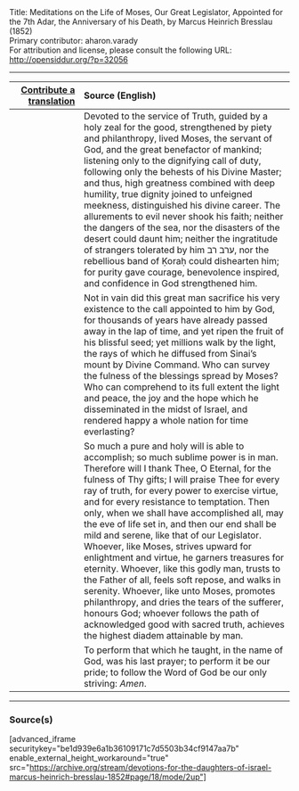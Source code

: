 <html>
<head></head>
<body>
Title: Meditations on the Life of Moses, Our Great Legislator, Appointed for the 7th Adar, the Anniversary of his Death, by Marcus Heinrich Bresslau (1852)<br />
Primary contributor: aharon.varady<br />
For attribution and license, please consult the following URL: <a href="http://opensiddur.org/?p=32056">http://opensiddur.org/?p=32056</a>
<p />
<hr />

<table style="margin-left: auto;margin-right: auto;" class="draggable">
<thead><tr><th id="x" style="text-align: right;"><a href="/contributing/upload/">Contribute a translation</a></th><th style="text-align: left;">Source (English)</th></tr></thead>
<tbody>
<tr><td style="vertical-align:top;" width="25%">
<div class="liturgy"><span lang="he">

</span></div></td>
 
<td style="vertical-align:top;">
<div class="english">
Devoted to the service of Truth, guided by a holy zeal for the good, strengthened by piety and philanthropy, lived Moses, the servant of God, and the great benefactor of mankind; listening only to the dignifying call of duty, following only the behests of his Divine Master; and thus, high greatness combined with deep humility, true dignity joined to unfeigned meekness, distinguished his divine career. The allurements to evil never shook his faith; neither the dangers of the sea, nor the disasters of the desert could daunt him; neither the ingratitude of strangers tolerated by him <span class="hebrew">ערב רב</span>, nor the rebellious band of Ḳoraḥ could dishearten him; for purity gave courage, benevolence inspired, and confidence in God strengthened him. 
</div></td></tr>


<tr><td style="vertical-align:top;">
<div class="liturgy"><span lang="he">

</span></div></td>
 
<td style="vertical-align:top;">
<div class="english">
Not in vain did this great man sacrifice his very existence to the call appointed to him by God, for thousands of years have already passed away in the lap of time, and yet ripen the fruit of his blissful seed; yet millions walk by the light, the rays of which he diffused from Sinai’s mount by Divine Command. Who can survey the fulness of the blessings spread by Moses? Who can comprehend to its full extent the light and peace, the joy and the hope which he disseminated in the midst of Israel, and rendered happy a whole nation for time everlasting? 
</div></td></tr>


<tr><td style="vertical-align:top;">
<div class="liturgy"><span lang="he">

</span></div></td>
 
<td style="vertical-align:top;">
<div class="english">
So much a pure and holy will is able to accomplish; so much sublime power is in man. Therefore will I thank Thee, O Eternal, for the fulness of Thy gifts; I will praise Thee for every ray of truth, for every power to exercise virtue, and for every resistance to temptation. Then only, when we shall have accomplished all, may the eve of life set in, and then our end shall be mild and serene, like that of our Legislator. Whoever, like Moses, strives upward for enlightment and virtue, he garners treasures for eternity. Whoever, like this godly man, trusts to the Father of all, feels soft repose, and walks in serenity. Whoever, like unto Moses, promotes philanthropy, and dries the tears of the sufferer, honours God; whoever follows the path of acknowledged good with sacred truth, achieves the highest diadem attainable by man. 
</div></td></tr>


<tr><td style="vertical-align:top;">
<div class="liturgy"><span lang="he">

</span></div></td>
 
<td style="vertical-align:top;">
<div class="english">
To perform that which he taught, in the name of God, was his last prayer; to perform it be our pride; to follow the Word of God be our only striving: <em>Amen</em>.
</div></td></tr>
</tbody></table>

<hr />

<h3>Source(s)</h3>

[advanced_iframe securitykey="be1d939e6a1b36109171c7d5503b34cf9147aa7b" enable_external_height_workaround="true" src="https://archive.org/stream/devotions-for-the-daughters-of-israel-marcus-heinrich-bresslau-1852#page/18/mode/2up"]

&nbsp;
</body>
</html>